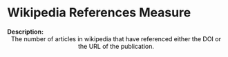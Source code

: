 <style>
@media (min-width: 980px) {
    .md-nav, .md-sidebar {
      display: none!important;
    }
}
</style>

# Wikipedia References Measure

<div id="value-display"></div>
<strong>Description:</strong>
<div class="tile-1" style="text-align:center; color:black">
  The number of articles in wikipedia that have referenced either the DOI or the URL of the publication.
</div>
<script>
document.getElementById('value-display').innerHTML = `
  <h2><strong>wikipedia/references/v1</strong></h2></br>
  <strong>Source <span class="tooltip"><i class="fa-solid fa-circle-info"></i> <span class="tooltiptext">Not all platforms use the same parameters to measure the same thing, so it is important to differentiate the platform we are collecting data from.</span></span> :</strong> Wikipedia </br>
  <strong>Type <span class="tooltip"><i class="fa-solid fa-circle-info"></i> <span class="tooltiptext">Not all measures represent the same event, some platforms report the number of people who accessed a publication (e.g. users, session), others the number of times a resource was seen (e.g. views). For clarity, each of the measures described here will include its type.</span></span> :</strong> references</br>
  <strong>Version <span class="tooltip"><i class="fa-solid fa-circle-info"></i> <span class="tooltiptext">Data providers and/or collectors may want to modify their definition of e.g. a view or a session. In order to ensure changes in these definitions are differentiated, we use versioning.</span></span> :</strong> 1
`;
</script>

